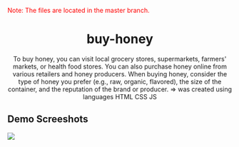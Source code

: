 <p style="color:red;">Note: The files are located in the master branch.</p>

<h1 align="center">buy-honey</h1>
<p align="center">To buy honey, you can visit local grocery stores, supermarkets, farmers' markets, or health food stores. You can also purchase honey online from various retailers and honey producers. When buying honey, consider the type of honey you prefer (e.g., raw, organic, flavored), the size of the container, and the reputation of the brand or producer. => was created using languages HTML CSS JS</p>

<h2>Demo Screeshots</h2>
<img src="https://github.com/the-artist-web/buy-honey/assets/162612001/b0a3c04e-754a-4e5b-8f7b-39e4e14a8460">
